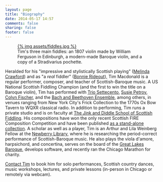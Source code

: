 ```yaml
---
layout: page
title: "Biography"
date: 2014-05-17 14:57
comments: false
sharing: false
footer: false
---
```

<figure class="fiddles">
  <a href="assets/fiddles.jpg">
    {% img assets/fiddles.jpg  %}
  </a>
  <figcaption>Tim's three main fiddles: an 1807 violin made by William Ferguson in Edinburgh, a modern-made Baroque violin, and a copy of a Stradivarius pochette.</figcaption>
</figure>

Heralded for his "impressive and stylistically Scottish playing" ([Melinda Crawford](http://www.melindacrawford.com/))
and as "a *real* fiddler" ([Bonnie Rideout](http://www.bonnierideout.com/)), Tim Macdonald is a regular performer,
composer, and teacher of Scottish-Baroque music. A US National Scottish Fiddling Champion (and the first to win the
title on a Baroque violin), Tim has performed with [Trio Settecento](http://www.triosettecento.com/), [Susie
Petrov](http://susiepetrov.com/), [Colyn Fischer](http://www.scotsduo.com/),  and the [Bach and Beethoven
Ensemble](http://www.bbensemble.org/), among others, in venues ranging from New York City's Frick Collection to the
1770s Ox Bow Tavern to WQXR classical radio. In addition to performing, Tim runs a private studio and is on faculty at
[The Jink and Diddle School of Scottish Fiddling](http://www.jinkdiddle.com). His compositions have won the only recent
Scottish FIRE Composition Competition and have been published [as a stand-alone collection](/tunes.html).  A scholar as
well as a player, Tim is an Arthur and Lila Weinberg Fellow at the [Newberry Library](http://newberry.org/), where he is
researching the period-correct performance of Scottish-Baroque music. He also plays the viola d'amore, harpsichord, and
concertina, serves on the board of the [Great Lakes Baroque](http://www.greatlakesbaroque.org/), develops software, and
recently ran the Chicago Marathon for charity.

[Contact Tim](/contact.html) to book him for solo performances, Scottish country dances, music workshops,
lectures, and private lessons (in-person in Chicago or remotely via webcam).
